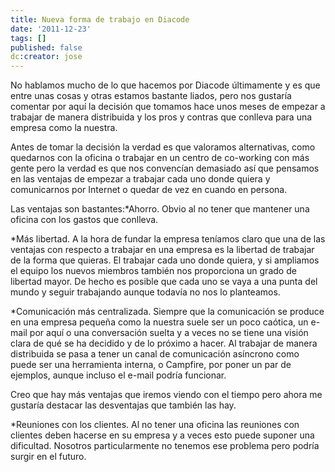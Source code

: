 ```yaml
---
title: Nueva forma de trabajo en Diacode
date: '2011-12-23'
tags: []
published: false
dc:creator: jose
---
```


No hablamos mucho de lo que hacemos por Diacode últimamente y es que entre unas cosas y otras estamos bastante liados, pero nos gustaría comentar por aquí la decisión que tomamos hace unos meses de empezar a trabajar de manera distribuida y los pros y contras que conlleva para una empresa como la nuestra. 

Antes de tomar la decisión la verdad es que valoramos alternativas, como quedarnos con la oficina o trabajar en un centro de co-working con más gente pero la verdad es que nos convencían demasiado así que pensamos en las ventajas de empezar a trabajar cada uno donde quiera y comunicarnos por Internet o quedar de vez en cuando en persona. 

Las ventajas son bastantes:*Ahorro. Obvio al no tener que mantener una oficina con los gastos que conlleva.


	
*Más libertad. A la hora de fundar la empresa teníamos claro que una de las ventajas con respecto a trabajar en una empresa es la libertad de trabajar de la forma que quieras. El trabajar cada uno donde quiera, y si ampliamos el equipo los nuevos miembros también nos proporciona un grado de libertad mayor. De hecho es posible que cada uno se vaya a una punta del mundo y seguir trabajando aunque todavía no nos lo planteamos.


	
*Comunicación más centralizada. Siempre que la comunicación se produce en una empresa pequeña como la nuestra suele ser un poco caótica, un e-mail por aquí o una conversación suelta y a veces no se tiene una visión clara de qué se ha decidido y de lo próximo a hacer. Al trabajar de manera distribuida se pasa a tener un canal de comunicación asíncrono como puede ser una herramienta interna, o Campfire, por poner un par de ejemplos, aunque incluso el e-mail podría funcionar.

Creo que hay más ventajas que iremos viendo con el tiempo pero ahora me gustaría destacar las desventajas que también las hay. 


*Reuniones con los clientes. Al no tener una oficina las reuniones con clientes deben hacerse en su empresa y a veces esto puede suponer una dificultad. Nosotros particularmente no tenemos ese problema pero podría surgir en el futuro.
